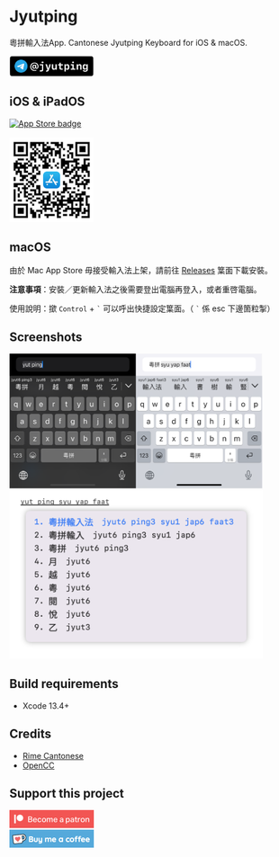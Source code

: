 Jyutping
======

粵拼輸入法App. Cantonese Jyutping Keyboard for iOS & macOS.

<a href="https://t.me/jyutping">
        <img src="images/telegram.png" alt="Telegram" width="150"/>
</a>

## iOS & iPadOS

<a href="https://apps.apple.com/hk/app/id1509367629">
        <img src="images/app-store-badge.svg" alt="App Store badge" width="150"/>
</a>
<br>
<br>

<a href="https://apps.apple.com/hk/app/id1509367629">
        <img src="images/app-store-link-qrcode.png" alt="App Store QR Code" width="150"/>
</a>

## macOS
由於 Mac App Store 毋接受輸入法上架，請前往 [Releases](https://github.com/yuetyam/jyutping/releases) 䈎面下載安裝。

**注意事項**：安裝／更新輸入法之後需要登出電腦再登入，或者重啓電腦。

使用說明：撳 `Control` + `` ` `` 可以呼出快捷設定䈎面。（ `` ` `` 係 esc 下邊箇粒掣）

## Screenshots
<img src="images/screenshot.png" alt="screenshots" width="450"/>
<br>
<img src="images/screenshot-mac.png" alt="screenshots" width="450"/>


## Build requirements
- Xcode 13.4+

## Credits
- [Rime Cantonese](https://github.com/rime/rime-cantonese)
- [OpenCC](https://github.com/BYVoid/OpenCC)

## Support this project
<a href="https://patreon.com/ososoio">
        <img src="images/become-a-patron.png" alt="patreon" width="150"/>
</a>
<br>
<a href="https://ko-fi.com/ososoio">
        <img src="images/buy-me-a-coffee.png" alt="ko-fi, buy me a coffee" width="150"/>
</a>
